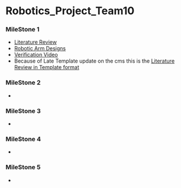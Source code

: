 # Robotics_Project_Team10
### MileStone 1
- [Literature Review](/“Team10_Milestone%2001/Literature%20Review%20ROBOTICS.docx)
- [Robotic Arm Designs](/“Team10_Milestone%2001/Robotic%20Arms/)
- [Verification Video](/“Team10_Milestone%2001/Video.rar)
- Because of Late Template update on the cms this is the [Literature Review in Template format](/“Team10_Milestone%2001/Lit%20review%20in%20template%20format.docx)
### MileStone 2
-

### MileStone 3
-

### MileStone 4
-

### MileStone 5
-